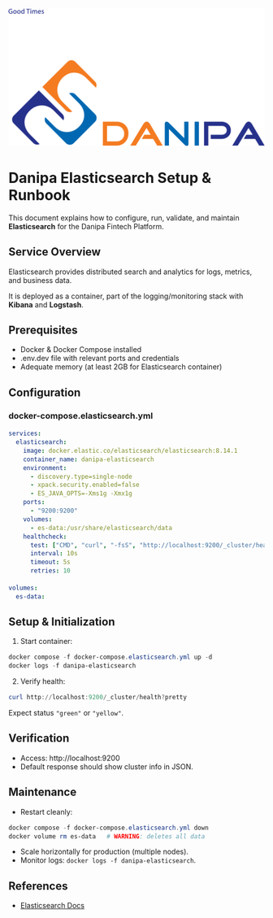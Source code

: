 # ![Danipa Logo](../images/danipa_logo.png)

# Danipa Elasticsearch Setup & Runbook

This document explains how to configure, run, validate, and maintain **Elasticsearch** for the Danipa Fintech Platform.

## Service Overview

Elasticsearch provides distributed search and analytics for logs, metrics, and business data.

It is deployed as a container, part of the logging/monitoring stack with **Kibana** and **Logstash**.

## Prerequisites

- Docker & Docker Compose installed
- .env.dev file with relevant ports and credentials
- Adequate memory (at least 2GB for Elasticsearch container)

## Configuration

### docker-compose.elasticsearch.yml

```yaml
services:
  elasticsearch:
    image: docker.elastic.co/elasticsearch/elasticsearch:8.14.1
    container_name: danipa-elasticsearch
    environment:
      - discovery.type=single-node
      - xpack.security.enabled=false
      - ES_JAVA_OPTS=-Xms1g -Xmx1g
    ports:
      - "9200:9200"
    volumes:
      - es-data:/usr/share/elasticsearch/data
    healthcheck:
      test: ["CMD", "curl", "-fsS", "http://localhost:9200/_cluster/health"]
      interval: 10s
      timeout: 5s
      retries: 10

volumes:
  es-data:
```

## Setup & Initialization

1. Start container:

```powershell
docker compose -f docker-compose.elasticsearch.yml up -d
docker logs -f danipa-elasticsearch
```

2. Verify health:

```powershell
curl http://localhost:9200/_cluster/health?pretty
```

Expect status `"green"` or `"yellow"`.

## Verification

- Access: http://localhost:9200
- Default response should show cluster info in JSON.

## Maintenance

- Restart cleanly:
```powershell
docker compose -f docker-compose.elasticsearch.yml down
docker volume rm es-data   # WARNING: deletes all data
```
- Scale horizontally for production (multiple nodes).
- Monitor logs: `docker logs -f danipa-elasticsearch`.

## References

- [Elasticsearch Docs](https://www.elastic.co/guide/en/elasticsearch/reference/current/index.html)
